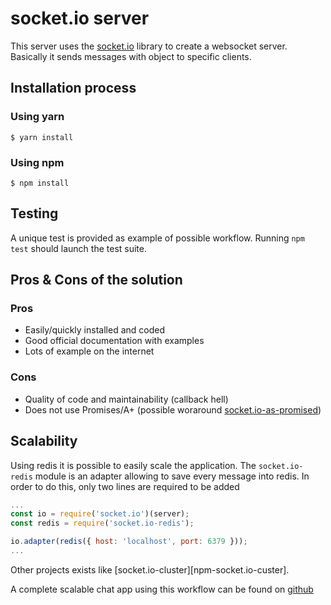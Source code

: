 # socket.io server

This server uses the [socket.io](https://socket.io) library to create a websocket server.
Basically it sends messages with object to specific clients.

## Installation process

### Using yarn

```shell
$ yarn install
```

### Using npm

```shell
$ npm install
```

## Testing

A unique test is provided as example of possible workflow. Running `npm test` should launch the
test suite.

## Pros & Cons of the solution

### Pros

+ Easily/quickly installed and coded
+ Good official documentation with examples
+ Lots of example on the internet

### Cons

+ Quality of code and maintainability (callback hell)
+ Does not use Promises/A+ (possible woraround [socket.io-as-promised][npm-socket.io-promise])

[npm-socket.io-promise]: https://www.npmjs.com/package/socket.io-as-promised

## Scalability

Using redis it is possible to easily scale the application.
The `socket.io-redis` module is an adapter allowing to save every message into redis.
In order to do this, only two lines are required to be added

```javascript
...
const io = require('socket.io')(server);
const redis = require('socket.io-redis');

io.adapter(redis({ host: 'localhost', port: 6379 }));
...
```

Other projects exists like [socket.io-cluster][npm-socket.io-custer].

A complete scalable chat app using this workflow can be found on [github][gb-redispubsub]

[npm-socket.io-cluster]: https://www.npmjs.com/package/socket.io-cluster
[gb-redispubsub]: https://github.com/rajaraodv/redispubsub

